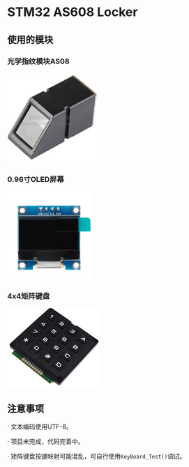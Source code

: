 # STM32 AS608 Locker

## 使用的模块
### 光学指纹模块AS08

<img src="/Documents/AS608.png" class="" title="AS608指纹模块" style="zoom:40%;" >

### 0.96寸OLED屏幕

<img src="/Documents/oled.png" class="" title="oled屏幕" style="zoom:40%;" >

### 4x4矩阵键盘

<img src="/Documents/MatrixKey.png" class="" title="MatrixKey" style="zoom:40%;" >


## 注意事项
· 文本编码使用UTF-8。

· 项目未完成，代码完善中。

· 矩阵键盘按键映射可能混乱，可自行使用```KeyBoard_Test()```调试。